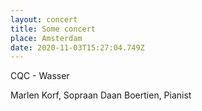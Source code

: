 ```yaml
---
layout: concert
title: Some concert
place: Amsterdam
date: 2020-11-03T15:27:04.749Z
---
```


CQC - Wasser

Marlen Korf, Sopraan
Daan Boertien, Pianist

